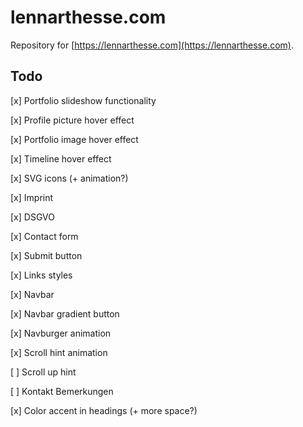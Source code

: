 # lennarthesse.com

Repository for [https://lennarthesse.com](https://lennarthesse.com).

## Todo

[x] Portfolio slideshow functionality

[x] Profile picture hover effect

[x] Portfolio image hover effect

[x] Timeline hover effect

[x] SVG icons (+ animation?)

[x] Imprint

[x] DSGVO

[x] Contact form

[x] Submit button

[x] Links styles

[x] Navbar

[x] Navbar gradient button

[x] Navburger animation

[x] Scroll hint animation

[ ] Scroll up hint

[ ] Kontakt Bemerkungen

[x] Color accent in headings (+ more space?)
